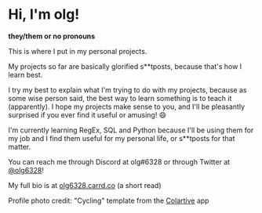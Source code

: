 # Hi, I'm olg!

**they/them or no pronouns**

This is where I put in my personal projects. 

My projects so far are basically glorified s\*\*tposts, because that's how I learn best. 

I try my best to explain what I'm trying to do with my projects, because as some wise person said, the best way to learn something is to teach it (apparently). I hope my projects make sense to you, and I'll be pleasantly surprised if you ever find it useful or amusing! :smile: 

I'm currently learning RegEx, SQL and Python because I'll be using them for my job and I find them useful for my personal life, or s\*\*tposts for that matter.

You can reach me through Discord at olg#6328 or through Twitter at [@olg6328](https://twitter.com/olg6328)!

My full bio is at [olg6328.carrd.co](https://olg6328.carrd.co) (a short read)

Profile photo credit: "Cycling" template from the [Colartive](https://play.google.com/store/apps/details?id=com.colartive.wallpapers&hl=en_US&gl=US) app

<!---
olg6328/olg6328 is a ✨ special ✨ repository because its `README.md` (this file) appears on your GitHub profile.
You can click the Preview link to take a look at your changes.
--->
